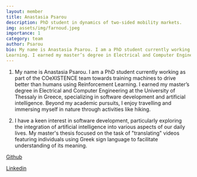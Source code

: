 ```yaml
---
layout: member
title: Anastasia Psarou
description: PhD student in dynamics of two-sided mobility markets.
img: assets/img/farnoud.jpeg
importance: 1
category: team
author: Psarou
bio: My name is Anastasia Psarou. I am a PhD student currently working as part of the COeXISTENCE team towards training machines to drive better than humans using Reinforcement
Learning. I earned my master’s degree in Electrical and Computer Engineering at the University of Thessaly in Greece, specializing in software development and artificial intelligence.
---
```


1. My name is Anastasia Psarou. I am a PhD student currently working as part of the COeXISTENCE team towards training machines to drive better than humans using Reinforcement Learning. I earned my master’s degree in Electrical and Computer Engineering at the University of Thessaly in Greece, specializing in software development and artificial intelligence. Beyond my academic pursuits, I enjoy travelling and immersing myself in nature through activities like hiking. 

2. I have a keen interest in software development, particularly exploring the integration of artificial intelligence into various aspects of our daily lives. My master's thesis focused on the task of "translating" videos featuring individuals using Greek sign language to facilitate understanding of its meaning. 

[Github](https://github.com/AnastasiaPsarou)

[Linkedin](https://www.linkedin.com/in/anastasia-psarou)
